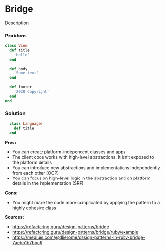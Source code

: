 # Bridge

Description

### Problem

``` Ruby
class View
  def title
    'Hello'
  end
  
  def body
    'Some text'
  end
  
  def footer
    '2020 Copyright'
  end
end
```

### Solution

``` Ruby
  class Languages
    def title
  end
```

**Pros:**
- You can create platform-independent classes and apps
- The client code works with high-level abstractions. It isn’t exposed to the platform details
- You can introduce new abstractions and implementations independently from each other (OCP)
- You can focus on high-level logic in the abstraction and on platform details in the implementation (SRP)

**Cons:**
- You might make the code more complicated by applying the pattern to a highly cohesive class

**Sources:**
- https://refactoring.guru/design-patterns/bridge
- https://refactoring.guru/design-patterns/bridge/ruby/example
- https://medium.com/@dljerome/design-patterns-in-ruby-bridge-7aebb1b7bbc6
